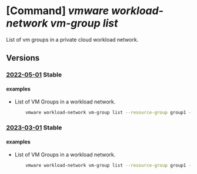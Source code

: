 # [Command] _vmware workload-network vm-group list_

List of vm groups in a private cloud workload network.

## Versions

### [2022-05-01](/Resources/mgmt-plane/L3N1YnNjcmlwdGlvbnMve30vcmVzb3VyY2Vncm91cHMve30vcHJvdmlkZXJzL21pY3Jvc29mdC5hdnMvcHJpdmF0ZWNsb3Vkcy97fS93b3JrbG9hZG5ldHdvcmtzL2RlZmF1bHQvdm1ncm91cHM=/2022-05-01.xml) **Stable**

<!-- mgmt-plane /subscriptions/{}/resourcegroups/{}/providers/microsoft.avs/privateclouds/{}/workloadnetworks/default/vmgroups 2022-05-01 -->

#### examples

- List of VM Groups in a workload network.
    ```bash
        vmware workload-network vm-group list --resource-group group1 --private-cloud cloud1
    ```

### [2023-03-01](/Resources/mgmt-plane/L3N1YnNjcmlwdGlvbnMve30vcmVzb3VyY2Vncm91cHMve30vcHJvdmlkZXJzL21pY3Jvc29mdC5hdnMvcHJpdmF0ZWNsb3Vkcy97fS93b3JrbG9hZG5ldHdvcmtzL2RlZmF1bHQvdm1ncm91cHM=/2023-03-01.xml) **Stable**

<!-- mgmt-plane /subscriptions/{}/resourcegroups/{}/providers/microsoft.avs/privateclouds/{}/workloadnetworks/default/vmgroups 2023-03-01 -->

#### examples

- List of VM Groups in a workload network.
    ```bash
        vmware workload-network vm-group list --resource-group group1 --private-cloud cloud1
    ```
